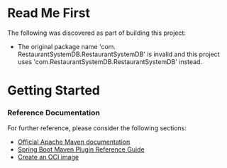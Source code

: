 # Read Me First
The following was discovered as part of building this project:

* The original package name 'com. RestaurantSystemDB.RestaurantSystemDB' is invalid and this project uses 'com.RestaurantSystemDB.RestaurantSystemDB' instead.

# Getting Started

### Reference Documentation
For further reference, please consider the following sections:

* [Official Apache Maven documentation](https://maven.apache.org/guides/index.html)
* [Spring Boot Maven Plugin Reference Guide](https://docs.spring.io/spring-boot/docs/3.0.2/maven-plugin/reference/html/)
* [Create an OCI image](https://docs.spring.io/spring-boot/docs/3.0.2/maven-plugin/reference/html/#build-image)

